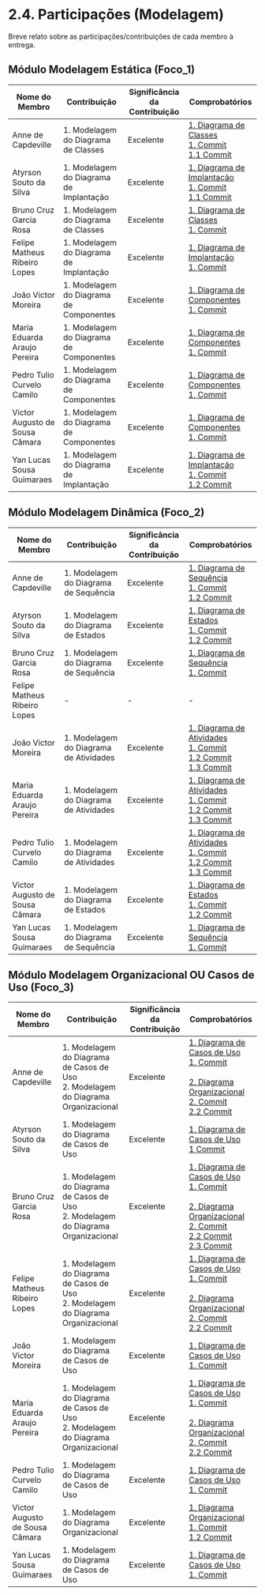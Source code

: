# 2.4. Participações (Modelagem)

Breve relato sobre as participações/contribuições de cada membro à entrega. 

## Módulo Modelagem Estática (Foco_1)

| Nome do Membro                 | Contribuição                            | Significância da Contribuição | Comprobatórios                                                                                                                                                                                                                                                                                                                                                                      |
| ------------------------------ | --------------------------------------- | ----------------------------- | ----------------------------------------------------------------------------------------------------------------------------------------------------------------------------------------------------------------------------------------------------------------------------------------------------------------------------------------------------------------------------------- |
| Anne de Capdeville             | 1. Modelagem do Diagrama de Classes     | Excelente                     | [1. Diagrama de Classes](/Modelagem/2.1.1DiagramaClasses.md) <br> [1. Commit](https://github.com/UnBArqDsw2025-2-Turma01/2025.2-T01-G8_Sei-PossoEnsinar_Entrega_02/commit/2421062950516da3b5aa3fc3c39d2cc35ae7a6af) <br> [1.1 Commit](https://github.com/UnBArqDsw2025-2-Turma01/2025.2-T01-G8_Sei-PossoEnsinar_Entrega_02/commit/f79eb1b3a54e9db4e8137a16b6f354433cd33b6a)         |
| Atyrson Souto da Silva         | 1. Modelagem do Diagrama de Implantação | Excelente                     | [1. Diagrama de Implantação](/Modelagem/2.1.2DiagramaImplantacao.md) <br> [1. Commit](https://github.com/UnBArqDsw2025-2-Turma01/2025.2-T01-G8_Sei-PossoEnsinar_Entrega_02/commit/2106396bc79897c0901c271c9b4f64e46552c2d8) <br> [1.1 Commit](https://github.com/UnBArqDsw2025-2-Turma01/2025.2-T01-G8_Sei-PossoEnsinar_Entrega_02/commit/66014a3cf4d61c9228f5a1ae711098b07be2a9e1) |
| Bruno Cruz Garcia Rosa         | 1. Modelagem do Diagrama de Classes     | Excelente                     | [1. Diagrama de Classes](/Modelagem/2.1.1DiagramaClasses.md) <br> [1. Commit](https://github.com/UnBArqDsw2025-2-Turma01/2025.2-T01-G8_Sei-PossoEnsinar_Entrega_02/commit/f79eb1b3a54e9db4e8137a16b6f354433cd33b6a)                                                                                                                                                                 |
| Felipe Matheus Ribeiro Lopes   | 1. Modelagem do Diagrama de Implantação | Excelente                     | [1. Diagrama de Implantação](/Modelagem/2.1.2DiagramaImplantacao.md) <br> [1. Commit]()                                                                                                                                                                                                                                                                                             |
| João Victor Moreira            | 1. Modelagem do Diagrama de Componentes | Excelente                     | [1. Diagrama de Componentes](/Modelagem/2.1.3DiagramaComponentes.md) <br> [1. Commit](https://github.com/UnBArqDsw2025-2-Turma01/2025.2-T01-G8_Sei-PossoEnsinar_Entrega_02/commit/c0373703e810287bec1a24e05d8e24d1fb918e58)                                                                                                                                                                                                                                                                                             |
| Maria Eduarda Araujo Pereira   | 1. Modelagem do Diagrama de Componentes | Excelente                     | [1. Diagrama de Componentes](/Modelagem/2.1.3DiagramaComponentes.md) <br> [1. Commit](https://github.com/UnBArqDsw2025-2-Turma01/2025.2-T01-G8_Sei-PossoEnsinar_Entrega_02/commit/c0373703e810287bec1a24e05d8e24d1fb918e58)                                                                                                                                                                                                                                                                                             |
| Pedro Tulio Curvelo Camilo     | 1. Modelagem do Diagrama de Componentes | Excelente                     | [1. Diagrama de Componentes](/Modelagem/2.1.3DiagramaComponentes.md) <br> [1. Commit](https://github.com/UnBArqDsw2025-2-Turma01/2025.2-T01-G8_Sei-PossoEnsinar_Entrega_02/commit/c0373703e810287bec1a24e05d8e24d1fb918e58)                                                                                                                                                                                                                                                                                             |
| Victor Augusto de Sousa Câmara | 1. Modelagem do Diagrama de Componentes | Excelente                     | [1. Diagrama de Componentes](/Modelagem/2.1.3DiagramaComponentes.md) <br> [1. Commit](https://github.com/UnBArqDsw2025-2-Turma01/2025.2-T01-G8_Sei-PossoEnsinar_Entrega_02/commit/c0373703e810287bec1a24e05d8e24d1fb918e58)                                                                                                                                                                                                                                                                                             |
| Yan Lucas Sousa Guimaraes      | 1. Modelagem do Diagrama de Implantação | Excelente                     | [1. Diagrama de Implantação](/Modelagem/2.1.2DiagramaImplantacao.md) <br> [1. Commit](https://github.com/UnBArqDsw2025-2-Turma01/2025.2-T01-G8_Sei-PossoEnsinar_Entrega_02/commit/51f2bcb4d3394b4378fb7c2d34aa98267e5b4bf0) <br> [1.2 Commit](https://github.com/UnBArqDsw2025-2-Turma01/2025.2-T01-G8_Sei-PossoEnsinar_Entrega_02/commit/fd928d57430ff7aed3d3a08c8fa8a8eb379eed8d) |

## Módulo Modelagem Dinâmica (Foco_2)

| Nome do Membro                 | Contribuição                           | Significância da Contribuição | Comprobatórios                                                                                                                                                                                                                                                                                                                                                                                                                                                                                                                             |
| ------------------------------ | -------------------------------------- | ----------------------------- | ------------------------------------------------------------------------------------------------------------------------------------------------------------------------------------------------------------------------------------------------------------------------------------------------------------------------------------------------------------------------------------------------------------------------------------------------------------------------------------------------------------------------------------------ |
| Anne de Capdeville             | 1. Modelagem do Diagrama de Sequência  | Excelente                     | [1. Diagrama de Sequência](/Modelagem/2.2.2ModelagemSequencia.md) <br> [1. Commit](https://github.com/UnBArqDsw2025-2-Turma01/2025.2-T01-G8_Sei-PossoEnsinar_Entrega_02/commit/ad1e1d39901615b6c35fe9ce14fee17eda66c328) <br> [1.2 Commit](https://github.com/UnBArqDsw2025-2-Turma01/2025.2-T01-G8_Sei-PossoEnsinar_Entrega_02/commit/94d1abd00e6c203e48bd5a0a02cdfeed72c43b61)                                                                                                                                                           |
| Atyrson Souto da Silva         | 1. Modelagem do Diagrama de Estados    | Excelente                     | [1. Diagrama de Estados](/Modelagem/2.2.1.ModelagemEstados.md) <br> [1. Commit](https://github.com/UnBArqDsw2025-2-Turma01/2025.2-T01-G8_Sei-PossoEnsinar_Entrega_02/commit/cc6c2a38cea8f845a8f3c5133eb935107bba51e5) <br> [1.2 Commit](https://github.com/UnBArqDsw2025-2-Turma01/2025.2-T01-G8_Sei-PossoEnsinar_Entrega_02/commit/849f4c4023de0f38c05d8a44b114b2b49c106299)                                                                                                                                                              |
| Bruno Cruz Garcia Rosa         | 1. Modelagem do Diagrama de Sequência  | Excelente                     | [1. Diagrama de Sequência](/Modelagem/2.2.2ModelagemSequencia.md) <br> [1. Commit](https://github.com/UnBArqDsw2025-2-Turma01/2025.2-T01-G8_Sei-PossoEnsinar_Entrega_02/commit/94d1abd00e6c203e48bd5a0a02cdfeed72c43b61)                                                                                                                                                                                                                                                                                                                   |
| Felipe Matheus Ribeiro Lopes   | -                                      | -                             | -                                                                                                                                                                                                                                                                                                                                                                                                                                                                                                                                          |
| João Victor Moreira            | 1. Modelagem do Diagrama de Atividades | Excelente                     | [1. Diagrama de Atividades](/Modelagem/2.2.3ModelagemAtividades.md) <br> [1. Commit](https://github.com/UnBArqDsw2025-2-Turma01/2025.2-T01-G8_Sei-PossoEnsinar_Entrega_02/commit/0474798ca55973ac3eb433ef08f07d7faed48792) <br> [1.2 Commit](https://github.com/UnBArqDsw2025-2-Turma01/2025.2-T01-G8_Sei-PossoEnsinar_Entrega_02/commit/eea83c55bffca10f87477b8e43b9ad7c980068f1) <br> [1.3 Commit](https://github.com/UnBArqDsw2025-2-Turma01/2025.2-T01-G8_Sei-PossoEnsinar_Entrega_02/commit/8957047ae8c2ce5edd510c2e9f1a6e1734d4329a) |
| Maria Eduarda Araujo Pereira   | 1. Modelagem do Diagrama de Atividades | Excelente                     | [1. Diagrama de Atividades](/Modelagem/2.2.3ModelagemAtividades.md) <br> [1. Commit](https://github.com/UnBArqDsw2025-2-Turma01/2025.2-T01-G8_Sei-PossoEnsinar_Entrega_02/commit/0474798ca55973ac3eb433ef08f07d7faed48792) <br> [1.2 Commit](https://github.com/UnBArqDsw2025-2-Turma01/2025.2-T01-G8_Sei-PossoEnsinar_Entrega_02/commit/eea83c55bffca10f87477b8e43b9ad7c980068f1) <br> [1.3 Commit](https://github.com/UnBArqDsw2025-2-Turma01/2025.2-T01-G8_Sei-PossoEnsinar_Entrega_02/commit/8957047ae8c2ce5edd510c2e9f1a6e1734d4329a) |
| Pedro Tulio Curvelo Camilo     | 1. Modelagem do Diagrama de Atividades | Excelente                     | [1. Diagrama de Atividades](/Modelagem/2.2.3ModelagemAtividades.md) <br> [1. Commit](https://github.com/UnBArqDsw2025-2-Turma01/2025.2-T01-G8_Sei-PossoEnsinar_Entrega_02/commit/0474798ca55973ac3eb433ef08f07d7faed48792) <br> [1.2 Commit](https://github.com/UnBArqDsw2025-2-Turma01/2025.2-T01-G8_Sei-PossoEnsinar_Entrega_02/commit/eea83c55bffca10f87477b8e43b9ad7c980068f1) <br> [1.3 Commit](https://github.com/UnBArqDsw2025-2-Turma01/2025.2-T01-G8_Sei-PossoEnsinar_Entrega_02/commit/8957047ae8c2ce5edd510c2e9f1a6e1734d4329a) |
| Victor Augusto de Sousa Câmara | 1. Modelagem do Diagrama de Estados    | Excelente                     | [1. Diagrama de Estados](/Modelagem/2.2.1.ModelagemEstados.md) <br> [1. Commit](https://github.com/UnBArqDsw2025-2-Turma01/2025.2-T01-G8_Sei-PossoEnsinar_Entrega_02/commit/bfe40e2b872617b7d49ac9ebe86e10fbe16341a3) <br> [1.2 Commit](https://github.com/UnBArqDsw2025-2-Turma01/2025.2-T01-G8_Sei-PossoEnsinar_Entrega_02/commit/26f605d02a328428104ce8300a728e3e06c5b8d0)                                                                                                                                                              |
| Yan Lucas Sousa Guimaraes      | 1. Modelagem do Diagrama de Sequência  | Excelente                     | [1. Diagrama de Sequência](/Modelagem/2.2.2ModelagemSequencia.md) <br> [1. Commit](https://github.com/UnBArqDsw2025-2-Turma01/2025.2-T01-G8_Sei-PossoEnsinar_Entrega_02/commit/c23fd2cedfc09afb6ab86bf79f0a356b8602fc4f)                                                                                                                                                                                                                                                                                                                   |

## Módulo Modelagem Organizacional OU Casos de Uso (Foco_3)

| Nome do Membro                 | Contribuição                                                                          | Significância da Contribuição | Comprobatórios                                                                                                                                                                                                                                                                                                                                                                                                                                                                                                                                                                                                                                                                                                                                |
| ------------------------------ | ------------------------------------------------------------------------------------- | ----------------------------- | --------------------------------------------------------------------------------------------------------------------------------------------------------------------------------------------------------------------------------------------------------------------------------------------------------------------------------------------------------------------------------------------------------------------------------------------------------------------------------------------------------------------------------------------------------------------------------------------------------------------------------------------------------------------------------------------------------------------------------------------- |
| Anne de Capdeville             | 1. Modelagem do Diagrama de Casos de Uso <br> 2. Modelagem do Diagrama Organizacional | Excelente                     | [1. Diagrama de Casos de Uso](/Modelagem/2.3.1.ModelagemCasosDeUso.md) <br> [1. Commit](https://github.com/UnBArqDsw2025-2-Turma01/2025.2-T01-G8_Sei-PossoEnsinar_Entrega_02/commit/e2850dcbb918491339f5c9aeb01ee35fb1a52bd2) <br> <br> [2. Diagrama Organizacional]() <br> [2. Commit](https://github.com/UnBArqDsw2025-2-Turma01/2025.2-T01-G8_Sei-PossoEnsinar_Entrega_02/commit/ecd639a0e2a48a088576ddc7d2acfc0d2a37f7b0) <br> [2.2 Commit](https://github.com/UnBArqDsw2025-2-Turma01/2025.2-T01-G8_Sei-PossoEnsinar_Entrega_02/commit/d22f983aef4351a3ee7445cecc874b3909f8d76f)                                                                                                                                                         |
| Atyrson Souto da Silva         | 1. Modelagem do Diagrama de Casos de Uso                                              | Excelente                     | [1. Diagrama de Casos de Uso](/Modelagem/2.3.1.ModelagemCasosDeUso.md) <br> [1 Commit](https://github.com/UnBArqDsw2025-2-Turma01/2025.2-T01-G8_Sei-PossoEnsinar_Entrega_02/commit/e2850dcbb918491339f5c9aeb01ee35fb1a52bd2)                                                                                                                                                                                                                                                                                                                                                                                                                                                                                                                  |
| Bruno Cruz Garcia Rosa         | 1. Modelagem do Diagrama de Casos de Uso <br> 2. Modelagem do Diagrama Organizacional | Excelente                     | [1. Diagrama de Casos de Uso](/Modelagem/2.3.1.ModelagemCasosDeUso.md) <br> [1. Commit](https://github.com/UnBArqDsw2025-2-Turma01/2025.2-T01-G8_Sei-PossoEnsinar_Entrega_02/commit/e2850dcbb918491339f5c9aeb01ee35fb1a52bd2) <br> <br> [2. Diagrama Organizacional]() <br> [2. Commit](https://github.com/UnBArqDsw2025-2-Turma01/2025.2-T01-G8_Sei-PossoEnsinar_Entrega_02/commit/ecd639a0e2a48a088576ddc7d2acfc0d2a37f7b0) <br> [2.2 Commit](https://github.com/UnBArqDsw2025-2-Turma01/2025.2-T01-G8_Sei-PossoEnsinar_Entrega_02/commit/d22f983aef4351a3ee7445cecc874b3909f8d76f) <br> [2.3 Commit](https://github.com/UnBArqDsw2025-2-Turma01/2025.2-T01-G8_Sei-PossoEnsinar_Entrega_02/commit/df6142ca16895914d8e416b9141fec6ea8ef7c9a) |
| Felipe Matheus Ribeiro Lopes   | 1. Modelagem do Diagrama de Casos de Uso <br> 2. Modelagem do Diagrama Organizacional | Excelente                     | [1. Diagrama de Casos de Uso](/Modelagem/2.3.1.ModelagemCasosDeUso.md) <br> [1. Commit](https://github.com/UnBArqDsw2025-2-Turma01/2025.2-T01-G8_Sei-PossoEnsinar_Entrega_02/commit/e2850dcbb918491339f5c9aeb01ee35fb1a52bd2) <br> <br> [2. Diagrama Organizacional]() <br> [2. Commit](https://github.com/UnBArqDsw2025-2-Turma01/2025.2-T01-G8_Sei-PossoEnsinar_Entrega_02/commit/ecd639a0e2a48a088576ddc7d2acfc0d2a37f7b0) <br> [2.2 Commit](https://github.com/UnBArqDsw2025-2-Turma01/2025.2-T01-G8_Sei-PossoEnsinar_Entrega_02/commit/d22f983aef4351a3ee7445cecc874b3909f8d76f)                                                                                                                                                         |
| João Victor Moreira            | 1. Modelagem do Diagrama de Casos de Uso                                              | Excelente                     | [1. Diagrama de Casos de Uso](/Modelagem/2.3.1.ModelagemCasosDeUso.md) <br> [1. Commit](https://github.com/UnBArqDsw2025-2-Turma01/2025.2-T01-G8_Sei-PossoEnsinar_Entrega_02/commit/e2850dcbb918491339f5c9aeb01ee35fb1a52bd2)                                                                                                                                                                                                                                                                                                                                                                                                                                                                                                                 |
| Maria Eduarda Araujo Pereira   | 1. Modelagem do Diagrama de Casos de Uso <br> 2. Modelagem do Diagrama Organizacional | Excelente                     | [1. Diagrama de Casos de Uso](/Modelagem/2.3.1.ModelagemCasosDeUso.md) <br> [1. Commit](https://github.com/UnBArqDsw2025-2-Turma01/2025.2-T01-G8_Sei-PossoEnsinar_Entrega_02/commit/e2850dcbb918491339f5c9aeb01ee35fb1a52bd2) <br> <br> [2. Diagrama Organizacional]() <br> [2. Commit](https://github.com/UnBArqDsw2025-2-Turma01/2025.2-T01-G8_Sei-PossoEnsinar_Entrega_02/commit/ecd639a0e2a48a088576ddc7d2acfc0d2a37f7b0) <br> [2.2 Commit](https://github.com/UnBArqDsw2025-2-Turma01/2025.2-T01-G8_Sei-PossoEnsinar_Entrega_02/commit/d22f983aef4351a3ee7445cecc874b3909f8d76f)                                                                                                                                                         |
| Pedro Tulio Curvelo Camilo     | 1. Modelagem do Diagrama de Casos de Uso                                              | Excelente                     | [1. Diagrama de Casos de Uso](/Modelagem/2.3.1.ModelagemCasosDeUso.md) <br> [1. Commit](https://github.com/UnBArqDsw2025-2-Turma01/2025.2-T01-G8_Sei-PossoEnsinar_Entrega_02/commit/e2850dcbb918491339f5c9aeb01ee35fb1a52bd2)                                                                                                                                                                                                                                                                                                                                                                                                                                                                                                                 |
| Victor Augusto de Sousa Câmara | 1. Modelagem do Diagrama Organizacional                                               | Excelente                     | [1. Diagrama Organizacional](/Modelagem/2.3.2ModelagemOrganizacional.md) <br> [1. Commit](https://github.com/UnBArqDsw2025-2-Turma01/2025.2-T01-G8_Sei-PossoEnsinar_Entrega_02/commit/ecd639a0e2a48a088576ddc7d2acfc0d2a37f7b0) <br> [1.2 Commit](https://github.com/UnBArqDsw2025-2-Turma01/2025.2-T01-G8_Sei-PossoEnsinar_Entrega_02/commit/d22f983aef4351a3ee7445cecc874b3909f8d76f)                                                                                                                                                                                                                                                                                                                                                       |
| Yan Lucas Sousa Guimaraes      | 1. Modelagem do Diagrama de Casos de Uso                                              | Excelente                     | [1. Diagrama de Casos de Uso](/Modelagem/2.3.1.ModelagemCasosDeUso.md) <br> [1. Commit](https://github.com/UnBArqDsw2025-2-Turma01/2025.2-T01-G8_Sei-PossoEnsinar_Entrega_02/commit/e2850dcbb918491339f5c9aeb01ee35fb1a52bd2)                                                                                                                                                                                                                                                                                                                                                                                                                                                                                                                 |